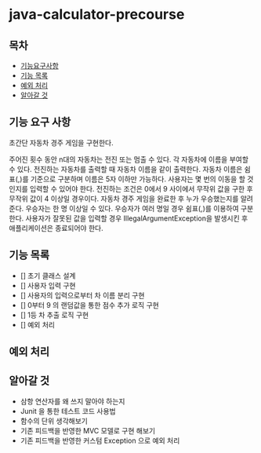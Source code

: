 # java-calculator-precourse

## 목차

- [기능요구사항](#기능-요구-사항)
- [기능 목록](#기능-목록)
- [예외 처리](#예외-처리)
- [알아갈 것](#알아갈-것)

## 기능 요구 사항

초간단 자동차 경주 게임을 구현한다.

주어진 횟수 동안 n대의 자동차는 전진 또는 멈출 수 있다.
각 자동차에 이름을 부여할 수 있다. 전진하는 자동차를 출력할 때 자동차 이름을 같이 출력한다.
자동차 이름은 쉼표(,)를 기준으로 구분하며 이름은 5자 이하만 가능하다.
사용자는 몇 번의 이동을 할 것인지를 입력할 수 있어야 한다.
전진하는 조건은 0에서 9 사이에서 무작위 값을 구한 후 무작위 값이 4 이상일 경우이다.
자동차 경주 게임을 완료한 후 누가 우승했는지를 알려준다. 우승자는 한 명 이상일 수 있다.
우승자가 여러 명일 경우 쉼표(,)를 이용하여 구분한다.
사용자가 잘못된 값을 입력할 경우 IllegalArgumentException을 발생시킨 후 애플리케이션은 종료되어야 한다.

## 기능 목록

- [] 초기 클래스 설계
- [] 사용자 입력 구현
- [] 사용자의 입력으로부터 차 이름 분리 구현 
- [] 0부터 9 의 랜덤값을 통한 점수 추가 로직 구현 
- [] 1등 차 추출 로직 구현 
- [] 예외 처리 

## 예외 처리
 


## 알아갈 것

- 삼항 연산자를 왜 쓰지 말아야 하는지
- Junit 을 통한 테스트 코드 사용법
- 함수의 단위 생각해보기 
- 기존 피드백을 반영한 MVC 모델로 구현 해보기
- 기존 피드백을 반영한 커스텀 Exception 으로 예외 처리 